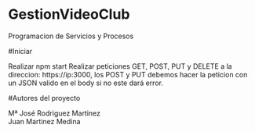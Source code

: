 # GestionVideoClub
Programacion de Servicios y Procesos

#Iniciar

Realizar npm start 
Realizar peticiones GET, POST, PUT y DELETE a la direccion:
https://ip:3000, los POST y PUT debemos hacer la peticion con un JSON valido en el body si no este dará error.

#Autores del proyecto

  Mª José Rodriguez Martinez  
  Juan Martinez Medina
